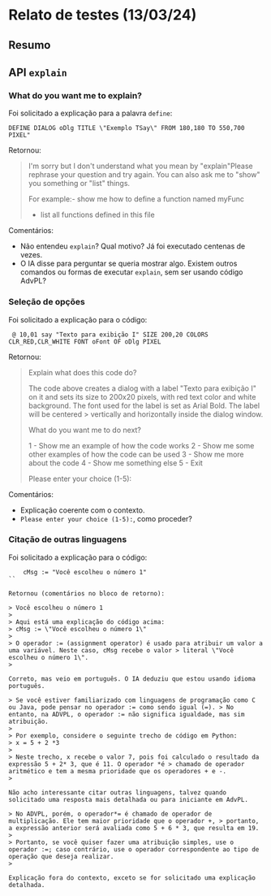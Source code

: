 # Relato de testes (13/03/24)

## Resumo

## API ``explain``

### What do you want me to explain?

Foi solicitado a explicação para a palavra ``define``:

```code
DEFINE DIALOG oDlg TITLE \"Exemplo TSay\" FROM 180,180 TO 550,700 PIXEL"
```

Retornou:

> I'm sorry but I don't understand what you mean by "explain"Please rephrase your question and try again.
> You can also ask me to "show" you something or "list" things.
>
>For example:- show me how to define a function named myFunc
>
> - list all functions defined in this file

Comentários:

- Não entendeu ``explain``? Qual motivo? Já foi executado centenas de vezes.
- O IA disse para perguntar se queria mostrar algo. Existem outros comandos ou formas de executar ``explain``, sem ser usando código AdvPL?

### Seleção de opções

Foi solicitado a explicação para o código:

```code
 @ 10,01 say "Texto para exibição I" SIZE 200,20 COLORS CLR_RED,CLR_WHITE FONT oFont OF oDlg PIXEL
```

Retornou:

> Explain what does this code do?
>
> The code above creates a dialog with a label \"Texto para exibição I\" on it and sets its size to 200x20 pixels,  with red text color and white background. The font used for the label is set as Arial Bold. The label will be centered > vertically and horizontally inside the dialog window.
>
> What do you want me to do next?
>
> 1 - Show me an example of how the code works
> 2 - Show me some other examples of how the code can be used
> 3 - Show me more about the code
> 4 - Show me something else
> 5 - Exit
>
> Please enter your choice (1-5):

Comentários:

- Explicação coerente com o contexto.
- `Please enter your choice (1-5):`, como proceder?

### Citação de outras linguagens

Foi solicitado a explicação para o código:

```code
    cMsg := "Você escolheu o número 1"
``

Retornou (comentários no bloco de retorno):

> Você escolheu o número 1
> 
> Aqui está uma explicação do código acima:
> cMsg := \"Você escolheu o número 1\"
> 
> O operador := (assignment operator) é usado para atribuir um valor a uma variável. Neste caso, cMsg recebe o valor > literal \"Você escolheu o número 1\".
>

Correto, mas veio em português. O IA deduziu que estou usando idioma português.

> Se você estiver familiarizado com linguagens de programação como C ou Java, pode pensar no operador := como sendo igual (=). > No entanto, na ADVPL, o operador := não significa igualdade, mas sim atribuição.
> 
> Por exemplo, considere o seguinte trecho de código em Python:
> x = 5 + 2 *3
> 
> Neste trecho, x recebe o valor 7, pois foi calculado o resultado da expressão 5 + 2* 3, que é 11. O operador *é > chamado de operador aritmético e tem a mesma prioridade que os operadores + e -.
> 

Não acho interessante citar outras linguagens, talvez quando solicitado uma resposta mais detalhada ou para iniciante em AdvPL.

> No ADVPL, porém, o operador*= é chamado de operador de multiplicação. Ele tem maior prioridade que o operador +, > portanto, a expressão anterior será avaliada como 5 + 6 * 3, que resulta em 19.
> 
> Portanto, se você quiser fazer uma atribuição simples, use o operador :=; caso contrário, use o operador correspondente ao tipo de operação que deseja realizar.
>

Explicação fora do contexto, exceto se for solicitado uma explicação detalhada.
